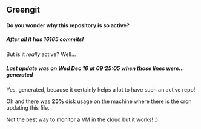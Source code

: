 ## Greengit

#### Do you wonder why this repository is so active?

##### After all it has 16165 commits!

But is it *really* active? Well...

##### Last update was on Wed Dec 16 at 09:25:05 when those lines were... generated

Yes, generated, because it certainly helps a lot to have such an active repo!

Oh and there was **25%** disk usage on the machine
where there is the cron updating this file.

Not the best way to monitor a VM in the cloud but it works! :)
